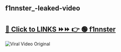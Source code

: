
 ## f1nnster_-leaked-video 

# <h2><a href="https://clipsfans.com/f1nnster_&ref=git">🔗 Click to LINKS ⏩⏩ 👉 🟢 f1nnster  </a></h2>

<a href="https://clipsfans.com/f1nnster_&ref=git" rel="nofollow" data-target="animated-image.originalLink"><img src="https://i.ibb.co.com/xMMVF88/686577567.gif" alt="Viral Video Original" style="max-width: 100%; display: inline-block;" data-target="animated-image.originalImage"></a>
